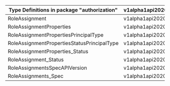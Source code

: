 | Type Definitions in package "authorization" | v1alpha1api20200801preview | v1beta20200801preview |
|---------------------------------------------|----------------------------|-----------------------|
| RoleAssignment                              | v1alpha1api20200801preview | v1beta20200801preview |
| RoleAssignmentProperties                    | v1alpha1api20200801preview | v1beta20200801preview |
| RoleAssignmentPropertiesPrincipalType       | v1alpha1api20200801preview | v1beta20200801preview |
| RoleAssignmentPropertiesStatusPrincipalType | v1alpha1api20200801preview | v1beta20200801preview |
| RoleAssignmentProperties_Status             | v1alpha1api20200801preview | v1beta20200801preview |
| RoleAssignment_Status                       | v1alpha1api20200801preview | v1beta20200801preview |
| RoleAssignmentsSpecAPIVersion               | v1alpha1api20200801preview | v1beta20200801preview |
| RoleAssignments_Spec                        | v1alpha1api20200801preview | v1beta20200801preview |
